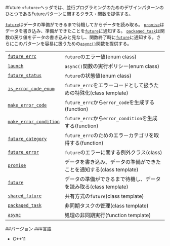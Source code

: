 #future
`<future>`ヘッダでは、並行プログラミングのためのデザインパターンのひとつであるFutureパターンに関するクラス・関数を提供する。

[`future`](./future/future.md)はデータの準備ができるまで待機してからデータを読み取る。
[`promise`](./future/promise.md)はデータを書き込み、準備ができたことを[`future`](./future.md)に通知する。
[`packaged_task`](./future/packaged_task.md)は関数の戻り値をデータの書き込みと見なし、関数終了時に[`future`](./future/future.md)に通知する。さらにこのパターンを容易に扱うための[`async()`](./future/async.md)関数を提供する。

| | |
|------------------------------------------------------------------------------------------------------------------------------|------------------------------------------------------------------------------------------------|
| [`future_errc`](./future/future_errc.md) | `future`のエラー値(enum class) |
| [`launch`](./future/launch.md) | `async()`関数の実行ポリシー(enum class) |
| [`future_status`](./future/future_status.md) | `future`の状態値(enum class) |
| [`is_error_code_enum`](./future/is_error_code_enum.md) | `future_errc`をエラーコードとして扱うための特殊化(class template) |
| [`make_error_code`](./future/make_error_code.md) | `future_errc`から`error_code`を生成する(function) |
| [`make_error_condition`](./future/make_error_condition.md) | `future_errc`から`error_condition`を生成する(function) |
| [`future_category`](./future/future_category.md) | `future_errc`のためのエラーカテゴリを取得する(function) |
| [`future_error`](./future/future_error.md) | `future`のエラーに関する例外クラス(class) |
| [`promise`](./future/promise.md) | データを書き込み、データの準備ができたことを通知する(class template) |
| [`future`](./future/future.md) | データの準備ができるまで待機し、データを読み取る(class template) |
| [`shared_future`](./future/shared_future.md) | 共有方式の`future`(class template) |
| [`packaged_task`](./future/packaged_task.md) | 非同期タスクの管理(class template) |
| [`async`](./future/async.md) | 処理の非同期実行(function template) |


##バージョン
###言語
- C++11

